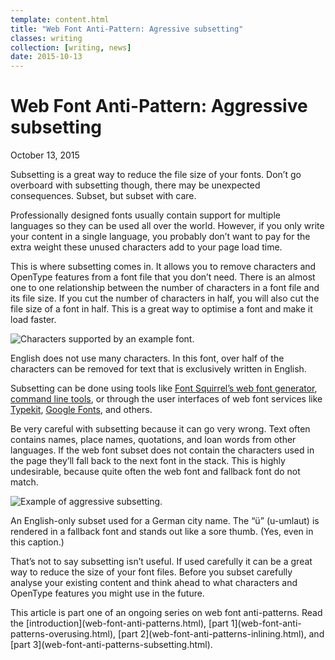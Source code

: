 ```yaml
---
template: content.html
title: "Web Font Anti-Pattern: Agressive subsetting"
classes: writing
collection: [writing, news]
date: 2015-10-13
---
```


# Web Font Anti-Pattern: Aggressive subsetting
<p class="subtitle">October 13, 2015</p>

<p class=intro>Subsetting is a great way to reduce the file size of your fonts. Don’t go overboard with subsetting though, there may be unexpected consequences. Subset, but subset with care.</p>

Professionally designed fonts usually contain support for multiple languages so they can be used all over the world. However, if you only write your content in a single language, you probably don’t want to pay for the extra weight these unused characters add to your page load time.

This is where subsetting comes in. It allows you to remove characters and OpenType features from a font file that you don’t need. There is an almost one to one relationship between the number of characters in a font file and its file size. If you cut the number of characters in half, you will also cut the file size of a font in half. This is a great way to optimise a font and make it load faster.

![Characters supported by an example font.](/assets/images/web-font-subsetting.png)
<p class=caption>English does not use many characters. In this font, over half of the characters can be removed for text that is exclusively written in English.</p>

Subsetting can be done using tools like [Font Squirrel’s web font generator](http://www.fontsquirrel.com/tools/webfont-generator), [command line tools](https://github.com/bramstein/homebrew-webfonttools), or through the user interfaces of web font services like [Typekit](https://typekit.com/), [Google Fonts](http://google.com/fonts/), and others.

Be very careful with subsetting because it can go very wrong. Text often contains names, place names, quotations, and loan words from other languages. If the web font subset does not contain the characters used in the page they’ll fall back to the next font in the stack. This is highly undesirable, because quite often the web font and fallback font do not match.

![Example of aggressive subsetting.](/assets/images/subsetting-gone-wrong.png)
<p class=caption>An English-only subset used for a German city name. The “ü” (u-umlaut) is rendered in a fallback font and stands out like a sore thumb. (Yes, even in this caption.)</p>

That’s not to say subsetting isn’t useful. If used carefully it can be a great way to reduce the size of your font files. Before you subset carefully analyse your existing content and think ahead to what characters and OpenType features you might use in the future.

<p class=info>This article is part one of an ongoing series on web font anti-patterns. Read the [introduction](web-font-anti-patterns.html),  [part 1](web-font-anti-patterns-overusing.html), [part 2](web-font-anti-patterns-inlining.html), and [part 3](web-font-anti-patterns-subsetting.html).</p>